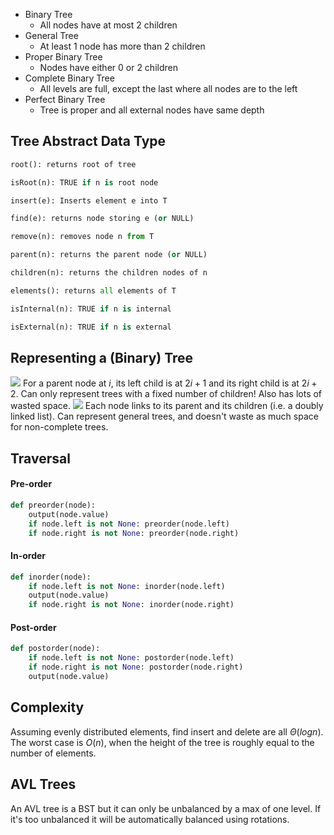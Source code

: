 - Binary Tree
    - All nodes have at most 2 children
- General Tree
    - At least 1 node has more than 2 children
- Proper Binary Tree
    - Nodes have either 0 or 2 children
- Complete Binary Tree
    - All levels are full, except the last where all nodes are to the left
- Perfect Binary Tree
    - Tree is proper and all external nodes have same depth
## Tree Abstract Data Type
```python
root(): returns root of tree

isRoot(n): TRUE if n is root node

insert(e): Inserts element e into T

find(e): returns node storing e (or NULL)

remove(n): removes node n from T

parent(n): returns the parent node (or NULL)

children(n): returns the children nodes of n

elements(): returns all elements of T

isInternal(n): TRUE if n is internal

isExternal(n): TRUE if n is external
```

## Representing a (Binary) Tree
![](Pasted%20image%2020230127121136.png)
For a parent node at $i$, its left child is at $2i + 1$ and its right child is at $2i + 2$.
Can only represent trees with a fixed number of children! Also has lots of wasted space.
![](Pasted%20image%2020230127121503.png)
Each node links to its parent and its children (i.e. a doubly linked list). Can represent general trees, and doesn't waste as much space for non-complete trees.

## Traversal
#### Pre-order
```python
def preorder(node):
	output(node.value)
	if node.left is not None: preorder(node.left)
	if node.right is not None: preorder(node.right)
```
#### In-order
```python
def inorder(node):
	if node.left is not None: inorder(node.left)
	output(node.value)
	if node.right is not None: inorder(node.right)
```
#### Post-order
```python
def postorder(node):
	if node.left is not None: postorder(node.left)
	if node.right is not None: postorder(node.right)
	output(node.value)
```

## Complexity
Assuming evenly distributed elements, find insert and delete are all $\Theta(log{n})$. The worst case is $O(n)$, when the height of the tree is roughly equal to the number of elements.

## AVL Trees
An AVL tree is a BST but it can only be unbalanced by a max of one level. If it's too unbalanced it will be automatically balanced using rotations.